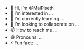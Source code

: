 - 👋 Hi, I’m @MaiPiseth
- 👀 I’m interested in ...
- 🌱 I’m currently learning ...
- 💞️ I’m looking to collaborate on ...
- 📫 How to reach me ...
- 😄 Pronouns: ...
- ⚡ Fun fact: ...

<!---
MaiPiseth/MaiPiseth is a ✨ special ✨ repository because its `README.md` (this file) appears on your GitHub profile.
You can click the Preview link to take a look at your changes.
--->
